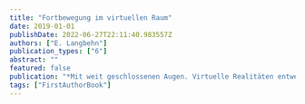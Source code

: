 ```yaml
---
title: "Fortbewegung im virtuellen Raum"
date: 2019-01-01
publishDate: 2022-06-27T22:11:40.983557Z
authors: ["E. Langbehn"]
publication_types: ["6"]
abstract: ""
featured: false
publication: "*Mit weit geschlossenen Augen. Virtuelle Realitäten entwerfen*"
tags: ["FirstAuthorBook"]
---
```


